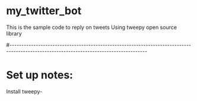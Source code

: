 # my_twitter_bot
 This is the sample code to reply on tweets
 Using tweepy open source library


#---------------------------------------------------------------------------------------------------------------------------------------
# Set up notes:

Install tweepy-

